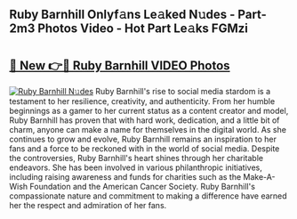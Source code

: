 ## Ruby Barnhill Onlyf𝚊ns Le𝚊ked N𝚞des - Part-2m3 Photos Video - Hot Part Le𝚊ks FGMzi

# <h2><a href="http://ac17558.deff.icu/?id=Ruby+Barnhill">🔗 New 👉🔴 Ruby Barnhill VIDEO Photos</a></h2>

[![Ruby Barnhill N𝚞des](https://i.imgur.com/rIISA9y.gif)](http://ac17558.deff.icu/?id=Ruby+Barnhill)
Ruby Barnhill's rise to social media stardom is a testament to her resilience, creativity, and authenticity. From her humble beginnings as a gamer to her current status as a content creator and model, Ruby Barnhill has proven that with hard work, dedication, and a little bit of charm, anyone can make a name for themselves in the digital world. As she continues to grow and evolve, Ruby Barnhill remains an inspiration to her fans and a force to be reckoned with in the world of social media. Despite the controversies, Ruby Barnhill's heart shines through her charitable endeavors. She has been involved in various philanthropic initiatives, including raising awareness and funds for charities such as the Make-A-Wish Foundation and the American Cancer Society. Ruby Barnhill's compassionate nature and commitment to making a difference have earned her the respect and admiration of her fans.
